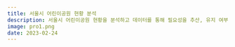 ```yaml
---
title: 서울시 어린이공원 현황 분석
description: 서울시 어린이공원 현황을 분석하고 데이터를 통해 필요성을 추산, 유지 여부에 따른 득실에 대해 고민하였습니다.
image: pro1.png
date: 2023-02-24
---
```

